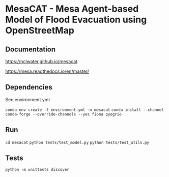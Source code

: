 # MesaCAT - Mesa Agent-based Model of Flood Evacuation using OpenStreetMap

## Documentation
https://nclwater.github.io/mesacat

https://mesa.readthedocs.io/en/master/

## Dependencies
See environment.yml

`conda env create -f environment.yml -n mesacat`
`conda install --channel conda-forge --override-channels --yes fiona pyogrio`

## Run
`cd mesacat`
`python tests/test_model.py`
`python tests/test_utils.py`

## Tests
`python -m unittests discover`
